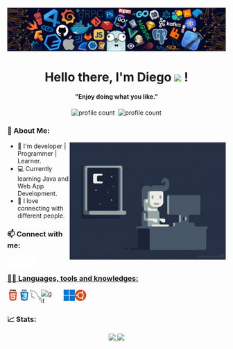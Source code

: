 ![banner_github](./images/header.png)

<p>
  <h1 align="center"><b>Hello there, I'm Diego <img src="https://github.com/TheDudeThatCode/TheDudeThatCode/blob/master/Assets/Hi.gif" width="30px"> !</b></h1>
</p>

<p>
  <h4 align="center"><b>"Enjoy doing what you like."</b></h4>
</p>

<p align="center">
    <img align="center" alt="profile count" src="https://komarev.com/ghpvc/?username=diegxalv&color=blue" />&nbsp; 
    <img align="center" alt="profile count" src="https://img.shields.io/github/followers/diegxalv?label=follow&style=social" />

  
</p>

### 🚀 About Me:

<img align="right" height="270px" alt="GIF" src="./images/coding.gif" />

- 🌱 I'm developer | Programmer | Learner.
- 💻 Currently learning Java and Web App Development. 
- 🙌 I love connecting with different people.


### 📫 Connect with me:
<div>
<a href="https://www.linkedin.com/in/juan-diego-mesa-%C3%A1lvarez-a42a791b0/" target="_blank"><img align="left" alt="Diegxalv | LinkedIn" width="22px" src="./images/linkedin.png" />
<a href="https://instagram.com/diegxalv" target="_blank"><img align="left" alt="Diegxalv | Instagram" width="22px" src="./images/insta.png" />
<a href="https://twitter.com/diegxalv" target="_blank"><img align="left" alt="Diegxalv | Twitter" width="22px" src="./images/twitter.png" />
</div>
<br />

### 👨‍💻 Languages, tools and knowledges:

<a href="https://www.w3.org/html/" target="_blank"><img align="left" alt="HTML5" width="26px" src="./images/html.png" /></a>
<a href="https://www.w3schools.com/css/" target="_blank"><img align="left" alt="CSS3" width="26px" src="./images/css.png" /></a>
<a href="https://www.w3schools.com/css/" target="_blank"><img align="left" alt="MySQL" width="26px" src="./images/mysql.png" /></a>
<a href="https://git-scm.com/" target="_blank"> <img align="left" alt="git" width="26px" src="https://www.vectorlogo.zone/logos/git-scm/git-scm-icon.svg"/> </a>
<img align="left" alt="GitHub" width="26px" src="./images/github.png" />
<a href="https://www.microsoft.com/es-es" target="_blank"><img align="left" alt="Windows" width="26px" src="./images/windows11.png" /></a>
<a href="https://ubuntu.com" target="_blank"><img align="left" alt="ubuntu" width="26px" src="./images/ubuntu.png" /></a>
<br />
<br />

### 📈 Stats:
  
<p align="center">
<a href="https://github.com/diegxalv">
<img height="160em" src="https://github-readme-stats.vercel.app/api?username=diegxalv&theme=gotham&show_icons=true" />
</a>
<a href="https://github.com/diegxalv">
<img height="160em" src="https://github-readme-stats.vercel.app/api/top-langs/?username=diegxalv&theme=gotham" />
</a>
</p>

<!--
### Softwares:

<img align="left" alt="Visual Studio Code" width="26px" src="https://raw.githubusercontent.com/github/explore/80688e429a7d4ef2fca1e82350fe8e3517d3494d/topics/visual-studio-code/visual-studio-code.png" />
<a href="https://www.adobe.com/products/xd.html" target="_blank"> <img align="left" alt="XD" width="26px" src="https://github.com/Aakarsh-B/trying-repos/blob/master/adobexd.png?raw=true"/> </a> 
<a href="https://www.adobe.com/in/products/illustrator.html" target="_blank"> <img align="left" alt="Illustrator" width="26px" src="https://github.com/Aakarsh-B/trying-repos/blob/master/illustrator.png?raw=true"/> </a> 
<a href="https://www.photoshop.com/en" target="_blank"> <img align="left" alt="Photoshop" width="26px" src="https://github.com/Aakarsh-B/trying-repos/blob/master/photoshop.png?raw=true"/> </a>
<a href="https://www.blender.org" target="_blank"> <img align="left" alt="Photoshop" width="26px" src="https://github.com/Aakarsh-B/trying-repos/blob/master/blender.png?raw=true"/> </a>


<br />
<br />

---

### Escuchando ahora 🎧

[![Spotify](https://github-readme-remake.vercel.app/api/spotify)](https://open.spotify.com/user/1137352220)
<br/>
---


**diegxalv/diegxalv** is a ✨ _special_ ✨ repository because its `README.md` (this file) appears on your GitHub profile.

Here are some ideas to get you started:

- 🔭 I’m currently working on ...
- 🌱 I’m currently learning ...
- 👯 I’m looking to collaborate on ...
- 🤔 I’m looking for help with ...
- 💬 Ask me about ...
- 📫 How to reach me: ...
- 😄 Pronouns: ...
- ⚡ Fun fact: ...
-->
